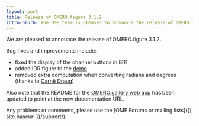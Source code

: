 ```yaml
---
layout: post
title: Release of OMERO.figure 3.1.2
intro-blurb: The OME team is pleased to announce the release of OMERO.figure 3.1.2
---
```

We are pleased to announce the release of OMERO.figure 3.1.2.

Bug fixes and improvements include:

* fixed the display of the channel buttons in IE11
* added IDR figure to the [demo](http://figure.openmicroscopy.org/demo/#file/7)
* removed extra computation when converting radians and degrees (thanks to
  [Carnë Draug](https://github.com/carandraug))

Also note that the README for the
[OMERO.gallery web app](https://github.com/ome/omero-gallery) has been updated
to point at the new documentation URL.

Any problems or comments, please use the [OME Forums or mailing lists]({{ site.baseurl }}/support/).
